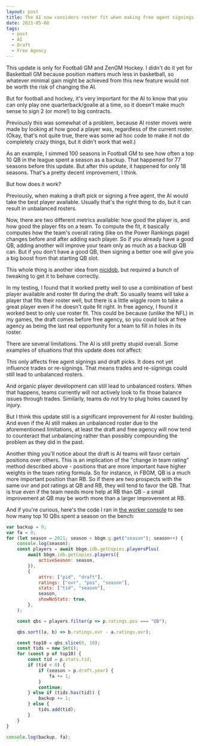 ```yaml
---
layout: post
title: The AI now considers roster fit when making free agent signings and draft picks
date: 2021-05-08
tags:
  - post
  - AI
  - Draft
  - Free Agency
---
```


This update is only for Football GM and ZenGM Hockey. I didn't do it yet for Basketball GM because position matters much less in basketball, so whatever minimal gain might be achieved from this new feature would not be worth the risk of changing the AI.

But for football and hockey, it's very important for the AI to know that you can only play one quarterback/goalie at a time, so it doesn't make much sense to sign 2 (or more!) to big contracts.

Previously this was somewhat of a problem, because AI roster moves were made by looking at how good a player was, regardless of the current roster. (Okay, that's not quite true, there was some ad hoc code to make it not do completely crazy things, but it didn't work that well.)

As an example, I simmed 100 seasons in Football GM to see how often a top 10 QB in the league spent a season as a backup. That happened for 77 seasons before this update. But after this update, it happened for only 18 seasons. That's a pretty decent improvement, I think.

But how does it work?

<!--more-->

Previously, when making a draft pick or signing a free agent, the AI would take the best player available. Usually that's the right thing to do, but it can result in unbalanced rosters.

Now, there are two different metrics available: how good the player is, and how good the player fits on a team. To compute the fit, it basically computes how the team's overall rating (like on the Power Rankings page) changes before and after adding each player. So if you already have a good QB, adding another will improve your team only as much as a backup QB can. But if you don't have a good QB, then signing a better one will give you a big boost from that starting QB slot.

This whole thing is another idea from [nicidob](https://github.com/zengm-games/zengm/issues/380), but required a bunch of tweaking to get it to behave correctly.

In my testing, I found that it worked pretty well to use a combination of best player available and roster fit during the draft. So usually teams will take a player that fits their roster well, but there is a little wiggle room to take a great player even if he doesn't quite fit right. In free agency, I found it worked best to only use roster fit. This could be because (unlike the NFL) in my games, the draft comes before free agency, so you could look at free agency as being the last real opportunity for a team to fill in holes in its roster.

There are several limitations. The AI is still pretty stupid overall. Some examples of situations that this update does not affect:

This only affects free agent signings and draft picks. It does not yet influence trades or re-signings. That means trades and re-signings could still lead to unbalanced rosters.

And organic player development can still lead to unbalanced rosters. When that happens, teams currently will not actively look to fix those balance issues through trades. Similarly, teams do not try to plug holes caused by injury.

But I think this update still is a significant improvement for AI roster building. And even if the AI still makes an unbalanced roster due to the aforementioned limitations, at least the draft and free agency will now tend to counteract that unbalancing rather than possibly compounding the problem as they did in the past.

Another thing you'll notice about the draft is AI teams will favor certain positions over others. This is an implication of the "change in team rating" method described above - positions that are more important have higher weights in the team rating formula. So for instance, in FBGM, QB is a much more important position than RB. So if there are two prospects with the same ovr and pot ratings at QB and RB, they will tend to favor the QB. That is true even if the team needs more help at RB than QB - a small improvement at QB may be worth more than a larger improvement at RB.

And if you're curious, here's the code I ran in [the worker console](/football/manual/worker-console/) to see how many top 10 QBs spent a season on the bench:

```js
var backup = 0;
var fa = 0;
for (let season = 2021; season < bbgm.g.get("season"); season++) {
	console.log(season);
	const players = await bbgm.idb.getCopies.playersPlus(
		await bbgm.idb.getCopies.players({
			activeSeason: season,
		}),
		{
			attrs: ["pid", "draft"],
			ratings: ["ovr", "pos", "season"],
			stats: ["tid", "season"],
			season,
			showNoStats: true,
		},
	);

	const qbs = players.filter(p => p.ratings.pos === "QB");

	qbs.sort((a, b) => b.ratings.ovr - a.ratings.ovr);

	const top10 = qbs.slice(0, 10);
	const tids = new Set();
	for (const p of top10) {
		const tid = p.stats.tid;
		if (tid < 0) {
			if (season > p.draft.year) {
				fa += 1;
			}
			continue;
		} else if (tids.has(tid)) {
			backup += 1;
		} else {
			tids.add(tid);
		}
	}
}

console.log(backup, fa);
```
